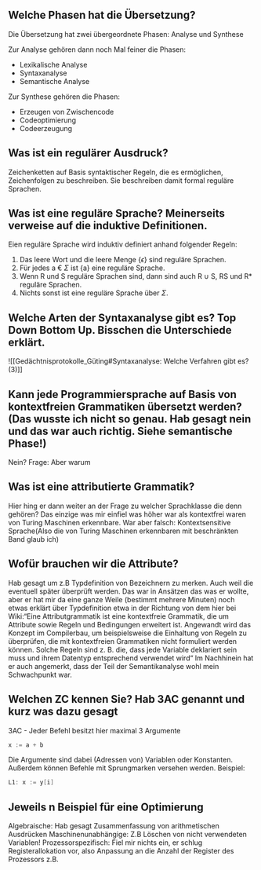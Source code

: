 ## Welche Phasen hat die Übersetzung?
Die Übersetzung hat zwei übergeordnete Phasen:
Analyse und Synthese

Zur Analyse gehören dann noch Mal feiner die Phasen:
- Lexikalische Analyse
- Syntaxanalyse
- Semantische Analyse

Zur Synthese gehören die Phasen:
- Erzeugen von Zwischencode
- Codeoptimierung
- Codeerzeugung

## Was ist ein regulärer Ausdruck?
Zeichenketten auf Basis syntaktischer Regeln, die es ermöglichen, Zeichenfolgen zu beschreiben. Sie beschreiben damit formal reguläre Sprachen.

## Was ist eine reguläre Sprache? Meinerseits verweise auf die induktive Definitionen. 
Eien reguläre Sprache wird induktiv definiert anhand folgender Regeln:

1. Das leere Wort und die leere Menge {$\epsilon$} sind reguläre Sprachen.
2. Für jedes a € $\Sigma$ ist {a} eine reguläre Sprache.
3. Wenn R und S reguläre Sprachen sind, dann sind auch R $\cup$ S, RS und R* reguläre Sprachen.
4. Nichts sonst ist eine reguläre Sprache über $\Sigma$.

## Welche Arten der Syntaxanalyse gibt es? Top Down Bottom Up. Bisschen die Unterschiede erklärt.
![[Gedächtnisprotokolle_Güting#Syntaxanalyse: Welche Verfahren gibt es? (3)]]

## Kann jede Programmiersprache auf Basis von kontextfreien Grammatiken übersetzt werden? (Das wusste ich nicht so genau. Hab gesagt nein und das war auch richtig. Siehe semantische Phase!)
Nein?
Frage: Aber warum

## Was ist eine attributierte Grammatik?
Hier hing er dann weiter an der Frage zu welcher Sprachklasse die denn gehören? Das einzige was mir einfiel was höher war als kontextfrei waren von Turing Maschinen erkennbare. War aber falsch: Kontextsensitive Sprache(Also die von Turing Maschinen erkennbaren mit beschränkten Band glaub ich)

## Wofür brauchen wir die Attribute?
Hab gesagt um z.B Typdefinition von Bezeichnern zu merken. Auch weil die eventuell später überprüft werden. Das war in Ansätzen das was er wollte, aber er hat mir da eine ganze Weile (bestimmt mehrere Minuten) noch etwas erklärt über Typdefinition etwa in der Richtung von dem hier bei 
Wiki:“Eine Attributgrammatik ist eine kontextfreie Grammatik, die um Attribute sowie Regeln und Bedingungen erweitert ist. Angewandt wird das Konzept im Compilerbau, um beispielsweise die Einhaltung von Regeln zu überprüfen, die mit kontextfreien Grammatiken nicht formuliert werden können. Solche Regeln sind z. B. die, dass jede Variable deklariert sein muss und ihrem Datentyp entsprechend verwendet wird“ Im Nachhinein hat er auch angemerkt, dass der Teil der Semantikanalyse wohl mein Schwachpunkt war.

## Welchen ZC kennen Sie? Hab 3AC genannt und kurz was dazu gesagt
3AC - Jeder Befehl besitzt hier maximal 3 Argumente

```C
x := a + b
```

Die Argumente sind dabei (Adressen von) Variablen oder Konstanten.
Außerdem können Befehle mit Sprungmarken versehen werden. Beispiel:

```C
L1: x := y[i]
```

## Jeweils n Beispiel für eine Optimierung 
Algebraische: Hab gesagt Zusammenfassung von arithmetischen Ausdrücken
Maschinenunabhängige: Z.B Löschen von nicht verwendeten Variablen! Prozessorspezifisch: Fiel mir nichts ein, er schlug Registerallokation vor, also Anpassung an die Anzahl der Register des Prozessors z.B.
